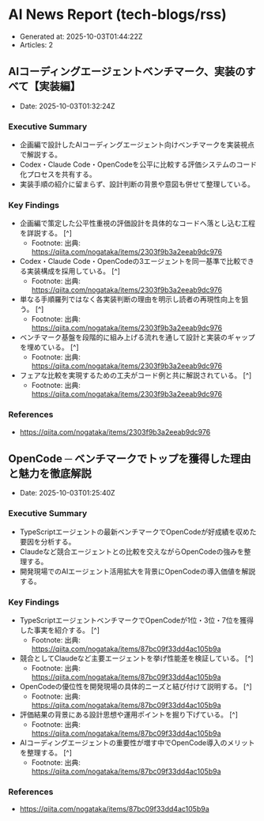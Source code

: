 # AI News Report (tech-blogs/rss)

- Generated at: 2025-10-03T01:44:22Z
- Articles: 2

## AIコーディングエージェントベンチマーク、実装のすべて【実装編】
- Date: 2025-10-03T01:32:24Z

### Executive Summary
- 企画編で設計したAIコーディングエージェント向けベンチマークを実装視点で解説する。
- Codex・Claude Code・OpenCodeを公平に比較する評価システムのコード化プロセスを共有する。
- 実装手順の紹介に留まらず、設計判断の背景や意図も併せて整理している。

### Key Findings
- 企画編で策定した公平性重視の評価設計を具体的なコードへ落とし込む工程を詳説する。 [^]
  - Footnote: 出典: https://qiita.com/nogataka/items/2303f9b3a2eeab9dc976
- Codex・Claude Code・OpenCodeの3エージェントを同一基準で比較できる実装構成を採用している。 [^]
  - Footnote: 出典: https://qiita.com/nogataka/items/2303f9b3a2eeab9dc976
- 単なる手順羅列ではなく各実装判断の理由を明示し読者の再現性向上を狙う。 [^]
  - Footnote: 出典: https://qiita.com/nogataka/items/2303f9b3a2eeab9dc976
- ベンチマーク基盤を段階的に組み上げる流れを通して設計と実装のギャップを埋めている。 [^]
  - Footnote: 出典: https://qiita.com/nogataka/items/2303f9b3a2eeab9dc976
- フェアな比較を実現するための工夫がコード例と共に解説されている。 [^]
  - Footnote: 出典: https://qiita.com/nogataka/items/2303f9b3a2eeab9dc976

### References
- https://qiita.com/nogataka/items/2303f9b3a2eeab9dc976

## OpenCode ─ ベンチマークでトップを獲得した理由と魅力を徹底解説
- Date: 2025-10-03T01:25:40Z

### Executive Summary
- TypeScriptエージェントの最新ベンチマークでOpenCodeが好成績を収めた要因を分析する。
- Claudeなど競合エージェントとの比較を交えながらOpenCodeの強みを整理する。
- 開発現場でのAIエージェント活用拡大を背景にOpenCodeの導入価値を解説する。

### Key Findings
- TypeScriptエージェントベンチマークでOpenCodeが1位・3位・7位を獲得した事実を紹介する。 [^]
  - Footnote: 出典: https://qiita.com/nogataka/items/87bc09f33dd4ac105b9a
- 競合としてClaudeなど主要エージェントを挙げ性能差を検証している。 [^]
  - Footnote: 出典: https://qiita.com/nogataka/items/87bc09f33dd4ac105b9a
- OpenCodeの優位性を開発現場の具体的ニーズと結び付けて説明する。 [^]
  - Footnote: 出典: https://qiita.com/nogataka/items/87bc09f33dd4ac105b9a
- 評価結果の背景にある設計思想や運用ポイントを掘り下げている。 [^]
  - Footnote: 出典: https://qiita.com/nogataka/items/87bc09f33dd4ac105b9a
- AIコーディングエージェントの重要性が増す中でOpenCode導入のメリットを整理する。 [^]
  - Footnote: 出典: https://qiita.com/nogataka/items/87bc09f33dd4ac105b9a

### References
- https://qiita.com/nogataka/items/87bc09f33dd4ac105b9a
